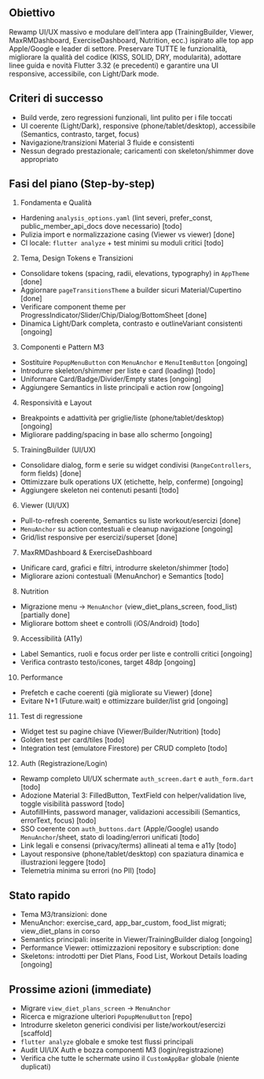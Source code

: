 ## Obiettivo

Rewamp UI/UX massivo e modulare dell’intera app (TrainingBuilder, Viewer, MaxRMDashboard, ExerciseDashboard, Nutrition, ecc.) ispirato alle top app Apple/Google e leader di settore. Preservare TUTTE le funzionalità, migliorare la qualità del codice (KISS, SOLID, DRY, modularità), adottare linee guida e novità Flutter 3.32 (e precedenti) e garantire una UI responsive, accessibile, con Light/Dark mode.

## Criteri di successo
- Build verde, zero regressioni funzionali, lint pulito per i file toccati
- UI coerente (Light/Dark), responsive (phone/tablet/desktop), accessibile (Semantics, contrasto, target, focus)
- Navigazione/transizioni Material 3 fluide e consistenti
- Nessun degrado prestazionale; caricamenti con skeleton/shimmer dove appropriato

## Fasi del piano (Step-by-step)

1) Fondamenta e Qualità
- Hardening `analysis_options.yaml` (lint severi, prefer_const, public_member_api_docs dove necessario) [todo]
- Pulizia import e normalizzazione casing (Viewer vs viewer) [done]
- CI locale: `flutter analyze` + test minimi su moduli critici [todo]

2) Tema, Design Tokens e Transizioni
- Consolidare tokens (spacing, radii, elevations, typography) in `AppTheme` [done]
- Aggiornare `pageTransitionsTheme` a builder sicuri Material/Cupertino [done]
- Verificare component theme per ProgressIndicator/Slider/Chip/Dialog/BottomSheet [done]
- Dinamica Light/Dark completa, contrasto e outlineVariant consistenti [ongoing]

3) Componenti e Pattern M3
- Sostituire `PopupMenuButton` con `MenuAnchor` e `MenuItemButton` [ongoing]
- Introdurre skeleton/shimmer per liste e card (loading) [todo]
- Uniformare Card/Badge/Divider/Empty states [ongoing]
- Aggiungere Semantics in liste principali e action row [ongoing]

4) Responsività e Layout
- Breakpoints e adattività per griglie/liste (phone/tablet/desktop) [ongoing]
- Migliorare padding/spacing in base allo schermo [ongoing]

5) TrainingBuilder (UI/UX)
- Consolidare dialog, form e serie su widget condivisi (`RangeControllers`, form fields) [done]
- Ottimizzare bulk operations UX (etichette, help, conferme) [ongoing]
- Aggiungere skeleton nei contenuti pesanti [todo]

6) Viewer (UI/UX)
- Pull-to-refresh coerente, Semantics su liste workout/esercizi [done]
- `MenuAnchor` su action contestuali e cleanup navigazione [ongoing]
- Grid/list responsive per esercizi/superset [done]

7) MaxRMDashboard & ExerciseDashboard
- Unificare card, grafici e filtri, introdurre skeleton/shimmer [todo]
- Migliorare azioni contestuali (MenuAnchor) e Semantics [todo]

8) Nutrition
- Migrazione menu → `MenuAnchor` (view_diet_plans_screen, food_list) [partially done]
- Migliorare bottom sheet e controlli (iOS/Android) [todo]

9) Accessibilità (A11y)
- Label Semantics, ruoli e focus order per liste e controlli critici [ongoing]
- Verifica contrasto testo/icones, target 48dp [ongoing]

10) Performance
- Prefetch e cache coerenti (già migliorate su Viewer) [done]
- Evitare N+1 (Future.wait) e ottimizzare builder/list grid [ongoing]

11) Test di regressione
- Widget test su pagine chiave (Viewer/Builder/Nutrition) [todo]
- Golden test per card/tiles [todo]
 - Integration test (emulatore Firestore) per CRUD completo [todo]

12) Auth (Registrazione/Login)
- Rewamp completo UI/UX schermate `auth_screen.dart` e `auth_form.dart` [todo]
- Adozione Material 3: FilledButton, TextField con helper/validation live, toggle visibilità password [todo]
- AutofillHints, password manager, validazioni accessibili (Semantics, errorText, focus) [todo]
- SSO coerente con `auth_buttons.dart` (Apple/Google) usando `MenuAnchor`/sheet, stato di loading/errori unificati [todo]
- Link legali e consensi (privacy/terms) allineati al tema e a11y [todo]
- Layout responsive (phone/tablet/desktop) con spaziatura dinamica e illustrazioni leggere [todo]
- Telemetria minima su errori (no PII) [todo]

## Stato rapido
- Tema M3/transizioni: done
- MenuAnchor: exercise_card, app_bar_custom, food_list migrati; view_diet_plans in corso
- Semantics principali: inserite in Viewer/TrainingBuilder dialog [ongoing]
- Performance Viewer: ottimizzazioni repository e subscription: done
- Skeletons: introdotti per Diet Plans, Food List, Workout Details loading [ongoing]

## Prossime azioni (immediate)
- Migrare `view_diet_plans_screen` → `MenuAnchor`
- Ricerca e migrazione ulteriori `PopupMenuButton` [repo]
- Introdurre skeleton generici condivisi per liste/workout/esercizi [scaffold]
- `flutter analyze` globale e smoke test flussi principali
 - Audit UI/UX Auth e bozza componenti M3 (login/registrazione)
 - Verifica che tutte le schermate usino il `CustomAppBar` globale (niente duplicati)


